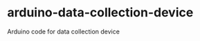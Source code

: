arduino-data-collection-device
==============================

Arduino code for data collection device
